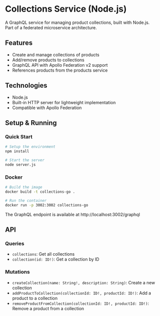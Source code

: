 # Collections Service (Node.js)

A GraphQL service for managing product collections, built with Node.js. Part of a federated microservice architecture.

## Features

- Create and manage collections of products
- Add/remove products to collections
- GraphQL API with Apollo Federation v2 support
- References products from the products service

## Technologies

- Node.js
- Built-in HTTP server for lightweight implementation
- Compatible with Apollo Federation

## Setup & Running

### Quick Start

```bash
# Setup the environment
npm install

# Start the server
node server.js
```

### Docker

```bash
# Build the image
docker build -t collections-go .

# Run the container
docker run -p 3002:3002 collections-go
```

The GraphQL endpoint is available at http://localhost:3002/graphql

## API

### Queries

- `collections`: Get all collections
- `collection(id: ID!)`: Get a collection by ID

### Mutations

- `createCollection(name: String!, description: String)`: Create a new collection
- `addProductToCollection(collectionId: ID!, productId: ID!)`: Add a product to a collection
- `removeProductFromCollection(collectionId: ID!, productId: ID!)`: Remove a product from a collection
